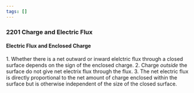```yaml
---
tags: []
---
```


### 2201 Charge and Electric Flux

#### Electric Flux and Enclosed Charge

1\. Whether there is a net outward or inward elelctric flux through a closed surface depends on the sign of the enclosed charge.
2\. Charge _outside_ the surface do not give net electrix flux through the flux.
3\. The net electric flux is directly proportional to the net amount of charge enclosed within the surface but is otherwise independent of the size of the closed surface.
